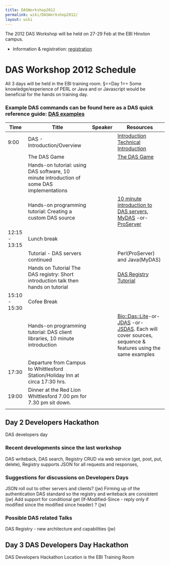 ```yaml
---
title: DASWorkshop2012
permalink: wiki/DASWorkshop2012/
layout: wiki
---
```


The 2012 DAS Workshop will be held on 27-29 Feb at the EBI Hinxton
campus.

-   Information & registration:
    [registration](http://www.ebi.ac.uk/training/onsite/120227_DAS.html)

DAS Workshop 2012 Schedule
==========================

All 3 days will be held in the EBI training room. §==Day 1== Some
knowledge/experience of PERL or Java and or Javascript would be
beneficial for the hands on training day.

### Example DAS commands can be found here as a DAS quick reference guide: [DAS examples](http://www.dasregistry.org/DASCommandExamples.jsp)

| Time          | Title                                                                                     | Speaker | Resources                                                                                                                                                                                                                                                                     |
|---------------|-------------------------------------------------------------------------------------------|---------|-------------------------------------------------------------------------------------------------------------------------------------------------------------------------------------------------------------------------------------------------------------------------------|
| 9:00          | DAS - Introduction/Overview                                                               |         | [Introduction](http://www.biotnet.org/training-materials/introduction-das) [Technical Introduction](http://www.biotnet.org/training-materials/technical-introduction-das)                                                                                                     |
|               | The DAS Game                                                                              |         | [The DAS Game](http://www.biotnet.org/training-materials/das-game)                                                                                                                                                                                                            |
|               | Hands-on tutorial: using DAS software, 10 minute introduction of some DAS implementations |         |                                                                                                                                                                                                                                                                               |
|               | Hands-on programming tutorial: Creating a custom DAS source                               |         | [10 minute introduction to DAS servers](http://www.biotnet.org/training-materials/das-servers), [MyDAS](http://code.google.com/p/mydas/wiki/Tutorials) -or- [ProServer](http://www.biotnet.org/training-materials/bio-das-proserver-tutorial)                                 |
| 12:15 - 13:15 | Lunch break                                                                               |
|               | Tutorial - DAS servers continued                                                          |         | Perl(ProServer) and Java(MyDAS)                                                                                                                                                                                                                                               |
|               | Hands on Tutorial The DAS registry: Short introduction talk then hands on tutorial        |         | [DAS Registry Tutorial](http://www.biotnet.org/training-materials/short-das-registry-tutorial-basic-knowledge)                                                                                                                                                                |
| 15:10 - 15:30 | Cofee Break                                                                               |
|               | Hands-on programming tutorial: DAS client libraries, 10 minute introduction               |         | [Bio::Das::Lite](http://www.biotnet.org/training-materials/bio-das-lite-tutorial)-or- [JDAS](http://www.biotnet.org/training-materials/jdas) -or- [JSDAS](http://code.google.com/p/jsdas/wiki/tutorial). Each will cover sources, sequence & features using the same examples |
| 17:30         | Departure from Campus to Whittlesford Station/Holiday Inn at circa 17:30 hrs.             |
| 19:00         | Dinner at the Red Lion Whittlesford 7.00 pm for 7.30 pm sit down.                         |         |                                                                                                                                                                                                                                                                               |
||

Day 2 Developers Hackathon
--------------------------

DAS developers day

### Recent developments since the last workshop

DAS writeback, DAS search, Registry CRUD via web service (get, post,
put, delete), Registry supports JSON for all requests and responses,

### Suggestions for discussions on Developers Days

JSON roll out to other servers and clients? (jw) Firming up of the
authentication DAS standard so the registry and writeback are consistent
(jw) Add support for conditional get (If-Modified-Since - reply only if
modified since the modified since header) ? (jw)

### Possible DAS related Talks

DAS Registry - new architecture and capabilities (jw)

Day 3 DAS Developers Day Hackathon
----------------------------------

DAS Developers Hackathon Location is the EBI Training Room
